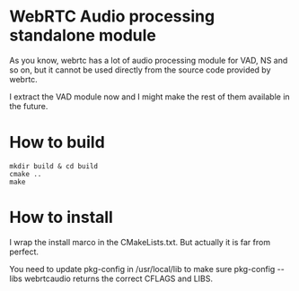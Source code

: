 # WebRTC Audio processing standalone module

As you know, webrtc has a lot of audio processing module for VAD, NS and so on, but it cannot be used directly from the source code provided by webrtc.

I extract the VAD module now and I might make the rest of them available in the future.

# How to build

```
mkdir build & cd build
cmake ..
make
```

# How to install

I wrap the install marco in the CMakeLists.txt. But actually it is far from perfect.

You need to update pkg-config in /usr/local/lib to make sure  pkg-config --libs webrtcaudio returns the correct CFLAGS and LIBS.
